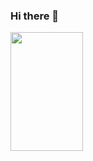 ### Hi there 👋

<img width="48%" height="190em" src="https://github-readme-stats.vercel.app/api/top-langs/?username=iamCShArk&layout=compact&theme=dark"/>

<!--
**iamCShArK/iamCShArk** is a ✨ _special_ ✨ repository because its `README.md` (this file) appears on your GitHub profile.


Here are some ideas to get you started:

- 🔭 I’m currently working on ...
- 🌱 I’m currently learning ...
- 👯 I’m looking to collaborate on ...
- 🤔 I’m looking for help with ...
- 💬 Ask me about ...
- 📫 How to reach me: ...
- 😄 Pronouns: ...
- ⚡ Fun fact: ...
-->
